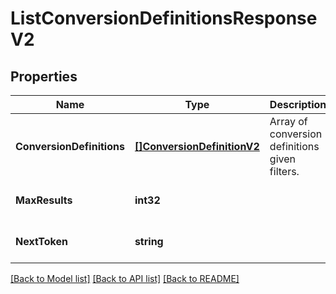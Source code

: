 # ListConversionDefinitionsResponseV2

## Properties
Name | Type | Description | Notes
------------ | ------------- | ------------- | -------------
**ConversionDefinitions** | [**[]ConversionDefinitionV2**](ConversionDefinitionV2.md) | Array of conversion definitions given filters. | [optional] [default to null]
**MaxResults** | **int32** |  | [optional] [default to null]
**NextToken** | **string** |  | [optional] [default to null]

[[Back to Model list]](../README.md#documentation-for-models) [[Back to API list]](../README.md#documentation-for-api-endpoints) [[Back to README]](../README.md)

